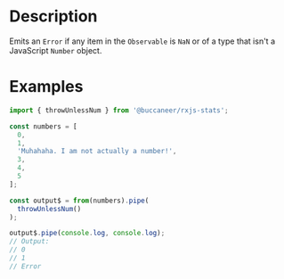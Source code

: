 # Description
Emits an `Error` if any item in the `Observable` is `NaN` or of a type that isn't a JavaScript `Number` object.

# Examples
```js
import { throwUnlessNum } from '@buccaneer/rxjs-stats';​

const numbers = [
  0,
  1,
  'Muhahaha. I am not actually a number!',
  3,
  4,
  5
];

const output$ = from(numbers).pipe(
  throwUnlessNum()
);

output$.pipe(console.log, console.log);
// Output:
// 0
// 1
// Error

```
